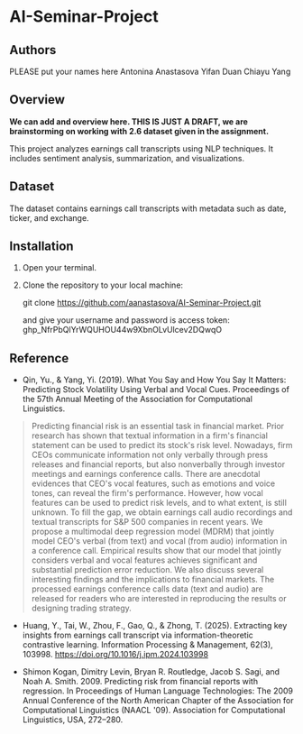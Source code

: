 # AI-Seminar-Project


## Authors
PLEASE put your names here
Antonina Anastasova
Yifan Duan
Chiayu Yang

## Overview
**We can add and overview here. THIS IS JUST A DRAFT, we are brainstorming on working with 2.6 dataset given in the assignment.**

This project analyzes earnings call transcripts using NLP techniques. It includes sentiment analysis, summarization, and visualizations.

## Dataset
The dataset contains earnings call transcripts with metadata such as date, ticker, and exchange.

## Installation
1. Open your terminal.
2. Clone the repository to your local machine:
   
   git clone https://github.com/aanastasova/AI-Seminar-Project.git

   
   and give your username and password is access token: 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

## Reference 
- Qin, Yu., & Yang, Yi. (2019). What You Say and How You Say It Matters: Predicting Stock Volatility Using Verbal and Vocal Cues. Proceedings of the 57th Annual Meeting of the Association for Computational Linguistics.

> Predicting financial risk is an essential task in financial market. Prior research has shown that textual information in a firm's financial statement can be used to predict its stock's risk level. Nowadays, firm CEOs communicate information not only verbally through press releases and financial reports, but also nonverbally through investor meetings and earnings conference calls. There are anecdotal evidences that CEO's vocal features, such as emotions and voice tones, can reveal the firm's performance. However, how vocal features can be used to predict risk levels, and to what extent, is still unknown. To fill the gap, we obtain earnings call audio recordings and textual transcripts for S&P 500 companies in recent years. We propose a multimodal deep regression model (MDRM) that jointly model CEO's verbal (from text) and vocal (from audio) information in a conference call. Empirical results show that our model that jointly considers verbal and vocal features achieves significant and substantial prediction error reduction. We also discuss several interesting findings and the implications to financial markets. The processed earnings conference calls data (text and audio) are released for readers who are interested in reproducing the results or designing trading strategy.

- Huang, Y., Tai, W., Zhou, F., Gao, Q., & Zhong, T. (2025). Extracting key insights from earnings call transcript via information-theoretic contrastive learning. Information Processing & Management, 62(3), 103998. https://doi.org/10.1016/j.ipm.2024.103998


- Shimon Kogan, Dimitry Levin, Bryan R. Routledge, Jacob S. Sagi, and Noah A. Smith. 2009. Predicting risk from financial reports with regression. In Proceedings of Human Language Technologies: The 2009 Annual Conference of the North American Chapter of the Association for Computational Linguistics (NAACL '09). Association for Computational Linguistics, USA, 272–280.
